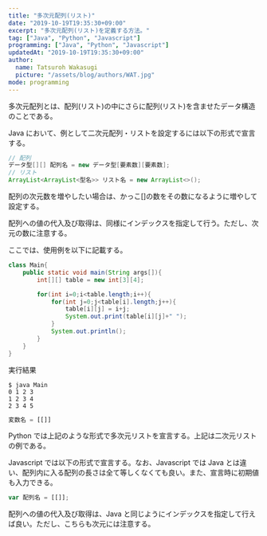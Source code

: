 ```yaml
---
title: "多次元配列(リスト)"
date: "2019-10-19T19:35:30+09:00"
excerpt: "多次元配列(リスト)を定義する方法。"
tag: ["Java", "Python", "Javascript"]
programming: ["Java", "Python", "Javascript"]
updatedAt: "2019-10-19T19:35:30+09:00"
author:
  name: Tatsuroh Wakasugi
  picture: "/assets/blog/authors/WAT.jpg"
mode: programming
---
```


多次元配列とは、配列(リスト)の中にさらに配列(リスト)を含ませたデータ構造のことである。

<div class="note_content_by_programming_language" id="note_content_Java">

Java において、例として二次元配列・リストを設定するには以下の形式で宣言する。

```java
// 配列
データ型[][] 配列名 = new データ型[要素数][要素数];
// リスト
ArrayList<ArrayList<型名>> リスト名 = new ArrayList<>();
```

配列の次元数を増やしたい場合は、かっこ[]の数をその数になるように増やして設定する。

配列への値の代入及び取得は、同様にインデックスを指定して行う。ただし、次元の数に注意する。

ここでは、使用例を以下に記載する。

```java
class Main{
    public static void main(String args[]){
        int[][] table = new int[3][4];

        for(int i=0;i<table.length;i++){
            for(int j=0;j<table[i].length;j++){
                table[i][j] = i+j;
                System.out.print(table[i][j]+" ");
            }
            System.out.println();
        }
    }
}
```

実行結果

```
$ java Main
0 1 2 3
1 2 3 4
2 3 4 5
```

</div>
<div class="note_content_by_programming_language" id="note_content_Python">

```python
変数名 = [[]]
```

Python では上記のような形式で多次元リストを宣言する。上記は二次元リストの例である。

</div>
<div class="note_content_by_programming_language" id="note_content_Javascript">

Javascript では以下の形式で宣言する。なお、Javascript では Java とは違い、配列内に入る配列の長さは全て等しくなくても良い。また、宣言時に初期値も入力できる。

```javascript
var 配列名 = [[]];
```

配列への値の代入及び取得は、Java と同じようにインデックスを指定して行えば良い。ただし、こちらも次元には注意する。

</div>
